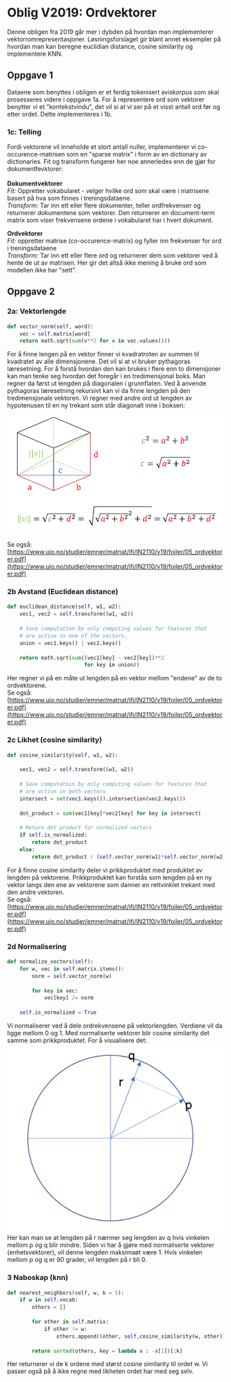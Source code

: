 # Oblig V2019: Ordvektorer
Denne obligen fra 2019 går mer i dybden på hvordan man implementerer vektorromrepresentasjoner. Løsningsforslaget gir blant annet eksempler på hvordan man kan beregne euclidian distance, cosine similarity og implementere KNN. 

## Oppgave 1
Dataene som benyttes i obligen er et ferdig tokenisert aviskorpus som skal prosesseres videre i oppgave 1a.
For å representere ord som vektorer benytter vi et "kontekstvindu", det vil si at vi ser på et visst antall ord før og etter ordet. Dette implementeres i 1b. 


### 1c: Telling
Fordi vektorene vil inneholde et stort antall nuller, implementerer vi co-occurence-matrisen som en "sparse matrix" i form av en dictionary av dictionaries. Fit og transform fungerer her noe annerledes enn de gjør for dokumentfevktorer:
<br><br><b>Dokumentvektorer</b><br>
<i>Fit:</i> Oppretter vokabularet - velger hvilke ord som skal være i matrisene basert på hva som finnes i treningsdataene.<br>
<i>Transform:</i> Tar inn ett eller flere dokumenter, teller ordfrekvenser og returnerer dokumentene som vektorer. Den returnerer en document-term matrix som viser frekvensene ordene i vokabularet har i hvert dokument.

<b>Ordvektorer</b><br>
<i>Fit:</i> oppretter matrise (co-occurence-matrix) og fyller inn frekvenser for ord i treningsdataene<br>
<i>Transform:</i> Tar inn ett eller flere ord og returnerer dem som vektorer ved å hente de ut av matrisen. Her gir det altså ikke mening å bruke ord som modellen ikke har "sett".


## Oppgave 2

### 2a: Vektorlengde
```python
def vector_norm(self, word):
    vec = self.matrix[word]
    return math.sqrt(sum(v**2 for v in vec.values()))
```
For å finne lengen på en vektor finner vi kvadratroten av summen til kvadratet av alle dimensjonene.
Det vil si at vi bruker pythagoras læresetning. For å forstå hvordan den kan brukes i flere enn to dimensjoner kan man tenke seg hvordan det foregår i en tredimensjonal boks. Man regner da først ut lengden på diagonalen i grunnflaten. Ved å anvende pythagoras læresetning rekursivt kan vi da finne lengden på den tredimensjonale vektoren. Vi regner med andre ord ut lengden av hypotenusen til en ny trekant som står diagonalt inne i boksen:

![3d norm](3d_norm.png)

Se også:
[https://www.uio.no/studier/emner/matnat/ifi/IN2110/v19/foiler/05_ordvektorer.pdf](https://www.uio.no/studier/emner/matnat/ifi/IN2110/v19/foiler/05_ordvektorer.pdf)


### 2b Avstand  (Euclidean distance)
```python
def euclidean_distance(self, w1, w2):
    vec1, vec2 = self.transform((w1, w2))
    
    # Save computation by only computing values for features that
    # are active in one of the vectors.
    union = vec1.keys() | vec2.keys()
  
    return math.sqrt(sum((vec1[key] - vec2[key])**2
                         for key in union))
```
Her regner vi på en måte ut lengden på en vektor mellom "endene" av de to ordvektorene.<br>
Se også: [https://www.uio.no/studier/emner/matnat/ifi/IN2110/v19/foiler/05_ordvektorer.pdf](https://www.uio.no/studier/emner/matnat/ifi/IN2110/v19/foiler/05_ordvektorer.pdf)


### 2c Likhet (cosine similarity)
```python
def cosine_similarity(self, w1, w2):
    
    vec1, vec2 = self.transform((w1, w2))
    
    # Save computatoin by only computing values for features that
    # are active in both vectors
    intersect = set(vec1.keys()).intersection(vec2.keys())

    dot_product = sum(vec1[key]*vec2[key] for key in intersect)

    # Return dot product for normalized vectors
    if self.is_normalized:
        return dot_product
    else:
        return dot_product / (self.vector_norm(w1)*self.vector_norm(w2))
```
For å finne cosine similarity deler vi prikkproduktet med produktet av lengden på vektorene. Prikkproduktet kan forstås som lengden på en ny vektor langs den ene av vektorene som danner en rettvinklet trekant med den andre vektoren.<br>
Se også: [https://www.uio.no/studier/emner/matnat/ifi/IN2110/v19/foiler/05_ordvektorer.pdf](https://www.uio.no/studier/emner/matnat/ifi/IN2110/v19/foiler/05_ordvektorer.pdf)

### 2d Normalisering
```python
def normalize_vectors(self):
    for w, vec in self.matrix.items():
        norm = self.vector_norm(w)

        for key in vec:
            vec[key] /= norm

    self.is_normalized = True
```
Vi normaliserer ved å dele ordrekvensene på vektorlengden. Verdiene vil da ligge mellom 0 og 1.
Med normaliserte vektorer blir cosine similarity det samme som prikkproduktet. For å visualisere det:<br>
![cos](cos.png)
<br>Her kan man se at lengden på r nærmer seg lengden av q hvis vinkelen mellom p og q blir mindre. Siden vi har å gjøre med normaliserte vektorer (enhetsvektorer), vil denne lengden maksimaøt være 1. Hvis vinkelen mellom p og q er 90 grader, vil lengden på r bli 0.

### 3 Naboskap (knn)
```python
def nearest_neighbors(self, w, k = 5):
    if w in self.vocab:
        others = []
        
        for other in self.matrix:
            if other != w:
                others.append((other, self.cosine_similarity(w, other)))  
                
        return sorted(others, key = lambda x : -x[1])[:k]
```
Her returnerer vi de k ordene med størst cosine similarity til ordet w. Vi  passer også på å ikke regne med likheten ordet har med seg selv.
